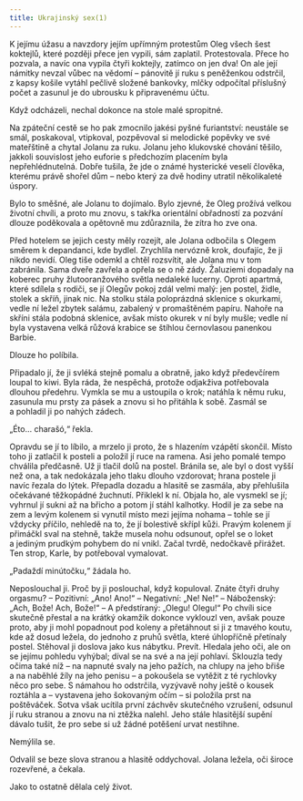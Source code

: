 ```yaml
---
title: Ukrajinský sex(1)
---
```


K jejímu úžasu a navzdory jejím upřímným protestům Oleg všech šest koktejlů, které později přece jen vypili, sám zaplatil. Protestovala. Přece ho pozvala, a navíc ona vypila čtyři koktejly, zatímco on jen dva! On ale její námitky nevzal vůbec na vědomí – pánovitě jí ruku s peněženkou odstrčil, z kapsy košile vytáhl pečlivě složené bankovky, mlčky odpočítal příslušný počet a zasunul je do ubrousku k připravenému účtu.

Když odcházeli, nechal dokonce na stole malé spropitné.

Na zpáteční cestě se ho pak zmocnilo jakési pyšné furiantství: neustále se smál, poskakoval, vtipkoval, pozpěvoval si melodické popěvky ve své mateřštině a chytal Jolanu za ruku. Jolanu jeho klukovské chování těšilo, jakkoli souvislost jeho euforie s předchozím placením byla nepřehlédnutelná. Dobře tušila, že jde o známé hysterické veselí člověka, kterému právě shořel dům – nebo který za dvě hodiny utratil několikaleté úspory.

Bylo to směšné, ale Jolanu to dojímalo. Bylo zjevné, že Oleg prožívá velkou životní chvíli, a proto mu znovu, s takřka orientální obřadností za pozvání dlouze poděkovala a opětovně mu zdůraznila, že zítra ho zve ona.

Před hotelem se jejich cesty měly rozejít, ale Jolana odbočila s Olegem směrem k depandanci, kde bydlel. Zrychlila nervózně krok, doufajíc, že ji nikdo nevidí. Oleg tiše odemkl a chtěl rozsvítit, ale Jolana mu v tom zabránila. Sama dveře zavřela a opřela se o ně zády. Žaluziemi dopadaly na koberec pruhy žlutooranžového světla nedaleké lucerny. Oproti apartmá, které sdílela s rodiči, se jí Olegův pokoj zdál velmi malý: jen postel, židle, stolek a skříň, jinak nic. Na stolku stála poloprázdná sklenice s okurkami, vedle ní ležel zbytek salámu, zabalený v promaštěném papíru. Nahoře na skříni stála podobná sklenice, avšak místo okurek v ní byly mušle; vedle ní byla vystavena velká růžová krabice se štíhlou černovlasou panenkou Barbie.

Dlouze ho políbila.

Připadalo jí, že ji svléká stejně pomalu a obratně, jako když předevčírem loupal to kiwi. Byla ráda, že nespěchá, protože odjakživa potřebovala dlouhou předehru. Vymkla se mu a ustoupila o krok; natáhla k němu ruku, zasunula mu prsty za pásek a znovu si ho přitáhla k sobě. Zasmál se a pohladil ji po nahých zádech.

„Éto… charašó,“ řekla.

Opravdu se jí to líbilo, a mrzelo ji proto, že s hlazením vzápětí skončil. Místo toho ji zatlačil k posteli a položil jí ruce na ramena. Asi jeho pomalé tempo chválila předčasně. Už ji tlačil dolů na postel. Bránila se, ale byl o dost vyšší než ona, a tak nedokázala jeho tlaku dlouho vzdorovat; hrana postele ji navíc řezala do lýtek. Přepadla dozadu a hlasitě se zasmála, aby přehlušila očekávané těžkopádné žuchnutí. Přiklekl k ní. Objala ho, ale vysmekl se jí; vyhrnul jí sukni až na břicho a potom jí stáhl kalhotky. Hodil je za sebe na zem a levým kolenem si vynutil místo mezi jejíma nohama – tohle se jí vždycky příčilo, nehledě na to, že jí bolestivě skřípl kůži. Pravým kolenem jí přimáčkl sval na stehně, takže musela nohu odsunout, opřel se o loket a jediným prudkým pohybem do ní vnikl. Začal tvrdě, nedočkavě přirážet. Ten strop, Karle, by potřeboval vymalovat.

„Padaždí minútočku,“ žádala ho.

Neposlouchal ji. Proč by ji poslouchal, když kopuloval. Znáte čtyři druhy orgasmu? – Pozitivní: „Ano! Ano!“ – Negativní: „Ne! Ne!“ – Náboženský: „Ach, Bože! Ach, Bože!“ – A předstíraný: „Olegu! Olegu!“ Po chvíli sice skutečně přestal a na krátký okamžik dokonce vyklouzl ven, avšak pouze proto, aby ji mohl popadnout pod koleny a přetáhnout si ji z tmavého koutu, kde až dosud ležela, do jednoho z pruhů světla, které úhlopříčně přetínaly postel. Stěhoval ji doslova jako kus nábytku. Prevít. Hledala jeho oči, ale on se jejímu pohledu vyhýbal; díval se na své a na její pohlaví. Sklouzla tedy očima také níž – na napnuté svaly na jeho pažích, na chlupy na jeho břiše a na naběhlé žíly na jeho penisu – a pokoušela se vytěžit z té rychlovky něco pro sebe. S námahou ho odstrčila, vyzývavě nohy ještě o kousek roztáhla a – vystavena jeho šokovaným očím – si položila prst na poštěváček. Sotva však ucítila první záchvěv skutečného vzrušení, odsunul jí ruku stranou a znovu na ni ztěžka nalehl. Jeho stále hlasitější supění dávalo tušit, že pro sebe si už žádné potěšení urvat nestihne.

Nemýlila se.

Odvalil se beze slova stranou a hlasitě oddychoval. Jolana ležela, oči široce rozevřené, a čekala.

Jako to ostatně dělala celý život.
